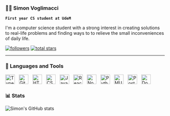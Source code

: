 ### 🧙🦆 Simon Voglimacci

**`First year CS student at UdeM`**

I'm a computer science student with a strong interest in creating solutions to real-life problems and finding ways to to relieve the small inconveniences of daily life.

  <p align="left">
    <a href="https://github.com/svoglimacci?tab=followers">
      <img alt="followers" title="Follow me on Github" src="https://custom-icon-badges.demolab.com/github/followers/svoglimacci?color=236ad3&labelColor=1155ba&style=for-the-badge&logo=person-add&label=Follow&logoColor=white"/></a>
    <a href="https://github.com/svoglimacci?tab=repositories&sort=stargazers">
      <img alt="total stars" title="Total stars on GitHub" src="https://custom-icon-badges.demolab.com/github/stars/svoglimacci?color=55960c&style=for-the-badge&labelColor=488207&logo=star"/></a>
  </p>
  
  ---

### 🧰 Languages and Tools

<img align="left" alt="TypeScript" width="30px" style="padding-right:10px;" src="https://cdn.jsdelivr.net/gh/devicons/devicon/icons/typescript/typescript-plain.svg" />
<img align="left" alt="Git" width="30px" style="padding-right:10px;" src="https://cdn.jsdelivr.net/gh/devicons/devicon/icons/git/git-original.svg" />
<img align="left" alt="HTML" width="30px" style="padding-right:10px;" src="https://cdn.jsdelivr.net/gh/devicons/devicon/icons/html5/html5-plain.svg" />
<img align="left" alt="CSS" width="30px" style="padding-right:10px;" src="https://cdn.jsdelivr.net/gh/devicons/devicon/icons/css3/css3-plain.svg" />
<img align="left" alt="JavaScript" width="30px" style="padding-right:10px;" src="https://cdn.jsdelivr.net/gh/devicons/devicon/icons/javascript/javascript-plain.svg" />
<img align="left" alt="React" width="30px" style="padding-right:10px;" src="https://cdn.jsdelivr.net/gh/devicons/devicon/icons/react/react-original.svg" />
<img align="left" alt="NodeJS" width="30px" style="padding-right:10px;" src="https://cdn.jsdelivr.net/gh/devicons/devicon/icons/nodejs/nodejs-original.svg" />
<img align="left" alt="Python" width="30px" style="padding-right:10px;" src="https://cdn.jsdelivr.net/gh/devicons/devicon/icons/python/python-plain.svg" />
<img align="left" alt="MUI" width="30px" style="padding-right:10px;" src="https://cdn.jsdelivr.net/gh/devicons/devicon/icons/materialui/materialui-plain.svg" />
<img align="left" alt="PostGreSQL" width="30px" style="padding-right:10px;" src="https://cdn.jsdelivr.net/gh/devicons/devicon/icons/postgresql/postgresql-plain.svg" />
<img align="left" alt="Docker" width="30px" style="padding-right:10px;" src="https://cdn.jsdelivr.net/gh/devicons/devicon/icons/docker/docker-plain.svg" />

<br />

#

### 📊 Stats

![Simon's GitHub stats](https://github-readme-stats.vercel.app/api?username=svoglimacci&show_icons=true&theme=tokyonight)

<!-- ![GitHub Streak](https://streak-stats.demolab.com?user=svoglimacci&theme=gruvbox&border_radius=4.5) -->

#
